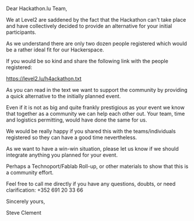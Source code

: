 Dear Hackathon.lu Team,

We at Level2 are saddened by the fact that the Hackathon can't take place and have collectively decided to provide an alternative for your initial participants.

As we understand there are only two dozen people registered which would be a rather ideal fit for our Hackerspace.

If you would be so kind and share the following link with the people registered:

https://level2.lu/h4ackathon.txt

As you can read in the text we want to support the community by providing a quick alternative to the initially planned event.

Even if it is not as big and quite frankly prestigious as your event we know that together as a community we can help each other out.
Your team, time and logistics permitting, would have done the same for us.

We would be really happy if you shared this with the teams/individuals registered so they can have a good time nevertheless.

As we want to have a win-win situation, please let us know if we should integrate anything you planned for your event.

Perhaps a Technoport/Fablab Roll-up, or other materials to show that this is a community effort.

Feel free to call me directly if you have any questions, doubts, or need clarification: +352 691 20 33 66

Sincerely yours,

Steve Clement
